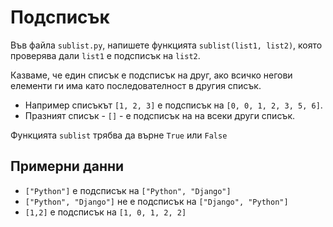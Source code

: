 # Подсписък

Във файла `sublist.py`, напишете функцията `sublist(list1, list2)`, която проверява дали `list1` е подсписък на `list2`.

Казваме, че един списък е подсписък на друг, ако всичко негови елементи ги има като последователност в другия списък.

* Например списъкът `[1, 2, 3]` е подсписък на `[0, 0, 1, 2, 3, 5, 6]`.
* Празният списък - `[]` - е подсписък на на всеки други списък.

Функцията `sublist` трябва да върне `True` или `False`

## Примерни данни

* `["Python"]` е подсписък на `["Python", "Django"]`
* `["Python", "Django"]` не е подсписък на  `["Django", "Python"]`
* `[1,2]` e подсписък на `[1, 0, 1, 2, 2]`

